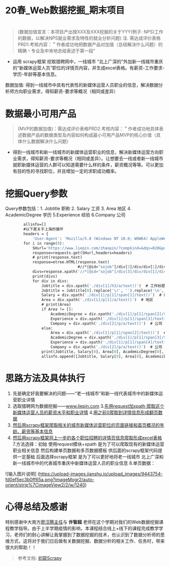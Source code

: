# 20春_Web数据挖掘_期末项目

#  
> (数据加值宣言：本项目产出按XXX及XXX挖掘的关于YYY(例子: NPS)工作的数据，以解决NPS就业需求及特性的就业分析问题)
> 注. 需达成评价表格PRD1.考核内容：＂作者成功地把数据产品对加值（总结解决什么问题）的精确丶专业及中肯地总结表述于第一段"
* 运用 scrapy框架 挖取猎聘网中，一线城市 “北上广深的”外加新一线城市重庆的“新媒体运营人员”职位的详情页内容，并生成excel表格。有薪资-工作要求-学历-年龄等基本信息。

数据加值: 得到一线城市中具有代表性的新媒体运营人员职业的信息，解决数据分析师方向职业需求，得知薪资-要求等概况（相同或差异）



# 数据最小可用产品
> (MVP的数据加值)：需达成评价表格PRD2.考核内容：＂作者成功地具体表述数据产品的数据类型及内容如何构成最小可用产品MVP的核心价值（具体什么数据解决什么问题）
*  得到一线城市和新一线城市的新媒体运营职业的信息，解决新媒体运营方向职业需求，得知薪资-要求等概况（相同或差异）。让想要去一线或者新一线城市就职新媒体运营的人群可以知道需要什么样的条件，薪资概况等等。可以更加有目的性的寻找职位，并且增加一定的求职成功概率。

# 挖掘Query参数
 Query参数包括：1. Jobtitle 职称 2. Salary 工资 3. Area 地区 4.  AcademicDegree 学历 5.Experience 经验 6.Company 公司


```def start_requests(self):
        allinfo=[]
        #以下是关于上海的循环
        headers = {
            'User-Agent': 'Mozilla/5.0 (Windows NT 10.0; WOW64) AppleWebKit/537.36 (KHTML, like Gecko) Chrome/65.0.3314.0 Safari/537.36 SE 2.X MetaSr 1.0'}
        for i in range(9):
            SHurl='https://www.liepin.com/zhaopin/?compkind=&dqs=020&pubTime=&pageSize=40&salary=&compTag=&sortFlag=15&degradeFlag=0&compIds=&subIndustry=&jobKind=&industries=&compscale=&key=%E6%96%B0%E5%AA%92%E4%BD%93%E8%BF%90%E8%90%A5&siTag=qkuPMtyyPWyGJLVm3Ykn1A%7Er3i1HcfrfE3VRWBaGW6LoA&d_sfrom=search_fp&d_ckId=c51a068c5cb658f7f4040175ba945596&d_curPage=2&d_pageSize=40&d_headId=4107d9372116a7333a50ba34629aa075&curPage={}'.format(i)
            response=requests.get(SHurl,headers=headers)
            # print(response.text)
            response=etree.HTML(response.text)
                                #//*[@id="sojob"]/div[3]/div/div[1]/div[1]/ul/li/div/div[1]
            divs=response.xpath('//*[@id="sojob"]/div[3]/div/div[1]/div[1]/ul/li/div')#div列表
            print(divs)
            for div in divs:
                Jobtitle = div.xpath('./div[1]/h3/a/text()')  # 工作标题
                Jobtitle = Jobtitle[0].replace('\r', '').replace('\n', '').replace('\t', '')
                Salary = div.xpath('./div[1]/p[1]/span[1]/text()')  # 薪资
                Area = div.xpath('./div[1]/p[1]/a/text()')  # 地区
                # print(Area)
                if Area != []:
                    AcademicDegree = div.xpath('./div[1]/p[1]/span[2]/text()')  # 学历
                    Experience = div.xpath('./div[1]/p[1]/span[3]/text()')  # 经验
                    Company = div.xpath('./div[2]/p/a/text()')  # 公司
                else:
                    Area = div.xpath('./div[1]/p[1]/span[2]/text()')  # 地区
                    AcademicDegree = div.xpath('./div[1]/p[1]/span[3]/text()')  # 学历
                    Experience = div.xpath('./div[1]/p[1]/span[4]/text()')  # 经验
                    Company = div.xpath('./div[2]/p/a/text()')  # 公司
                print(Jobtitle, Salary[0], Area[0], AcademicDegree[0], Experience[0], Company[0])
                allinfo.append([Jobtitle, Salary[0], Area[0], AcademicDegree[0], Experience[0], Company[0]])
```
# 思路方法及具体执行
1. 先是确定好我要解决的问题——“老一线城市”和新一线代表城市中的新媒体运营职业详情
2. 选取猎聘网为数据挖掘——www.liepin.com
3.[先用request加xpath 爬取这个新媒体运营人员的薪资水平和职业详情](https://github.com/GREGJASON/webmining_liepin/blob/master/%E7%BF%BB%E9%A1%B5%E6%95%B0%E6%8D%AE.ipynb)
4.[用之前0爬取到详情信息形成翻页数据](https://github.com/GREGJASON/webmining_liepin/blob/master/20%E6%98%A5_Web%E6%95%B0%E6%8D%AE%E6%8C%96%E6%8E%98_final_%E6%96%B0%E5%AA%92%E4%BD%93%E8%BF%90%E8%90%A5_%E7%BF%BB%E9%A1%B5.xlsx)
5. [然后用scrapy框架爬取相关的城市新媒体运营职位的页面链接和首页概况的年龄、薪资等基本信息](https://github.com/GREGJASON/webmining_liepin/blob/master/LiePing/spiders/LP.py)
6. [然后用scrapy框架将上一步的各个职位招聘的详情页信息爬取形成excel表格](https://github.com/GREGJASON/webmining_liepin/blob/master/LiePing/%E7%8C%8E%E8%81%98%E6%96%B0%E5%AA%92%E4%BD%93%E8%BF%90%E8%90%A5.xls)
7.方法选择：初始 使用request模块+xpath 是为了可以爬取现有的新媒体运营职业相关信息 然后构建单页数据和多页数据模板 供后面的scrapy框架代码提供一定基础
            后面选择scrapy框架 是为了可以更好地将老一线城市 北上广深和新一线城市中的代表城市重庆中新媒体运营人员的职业信息
 8.单页数据：
 
![输入图片说明] (https://upload-images.jianshu.io/upload_images/9443754-fd0ef5ec3b0ff65a.png?imageMogr2/auto-orient/strip%7CimageView2/2/w/1240)
 
# 心得总结及感谢


特别感谢中大南方[廖汉腾主任](https://www.baidu.com/link?url=a1iZrLywMyppofbh53HPSWH5c3pWyxrV2TaVnnC1U8XdhGtcXHNH-E3grALR5bLAzNQyBnsd-r0DoTahxBgqGK&wd=&eqid=8b1070bf001a044f000000065f12d982)与 **许智超** 老师在这个学期对我们的Web数据挖掘课程教学指导。由于上半学期疫情的影响，本课程结合线上+线下的课程完成教学学习，老师们的耐心讲解让我掌握到了数据挖掘的技术，也认识到了数据分析师的思维方式，这将对于我们日后做有关数据挖掘、数据分析的相关工作、任务时，带来很大的帮助！！

>参考文档:
[初窥Scrapy](https://scrapy-chs.readthedocs.io/zh_CN/latest/intro/overview.html)
